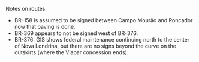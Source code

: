 Notes on routes:
* BR-158 is assumed to be signed between Campo Mourão and Roncador now that paving is done.
* BR-369 appears to not be signed west of BR-376.
* BR-376: GIS shows federal maintenance continuing north to the center of Nova Londrina, but there are no signs beyond the curve on the outskirts (where the Viapar concession ends).
